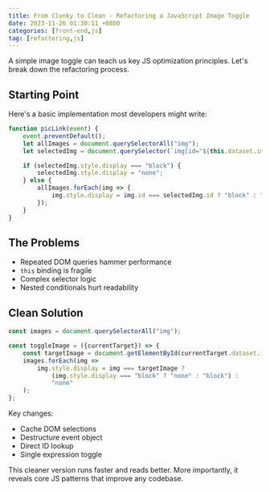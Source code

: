 ```yaml
---
title: From Clunky to Clean - Refactoring a JavaScript Image Toggle
date: 2023-11-26 01:30:11 +0800
categories: [front-end,js] 
tag: [refactoring,js]
---
```


A simple image toggle can teach us key JS optimization principles. Let's break down the refactoring process.

## Starting Point
Here's a basic implementation most developers might write:

```javascript
function picLink(event) {
    event.preventDefault();
    let allImages = document.querySelectorAll("img");
    let selectedImg = document.querySelector(`img[id="${this.dataset.img}"]`);

    if (selectedImg.style.display === "block") {
        selectedImg.style.display = "none";
    } else {
        allImages.forEach(img => {
            img.style.display = img.id === selectedImg.id ? "block" : "none";
        });
    }
}
```

## The Problems
- Repeated DOM queries hammer performance 
- `this` binding is fragile
- Complex selector logic
- Nested conditionals hurt readability

## Clean Solution
```javascript
const images = document.querySelectorAll("img");

const toggleImage = ({currentTarget}) => {
    const targetImage = document.getElementById(currentTarget.dataset.img);
    images.forEach(img => 
        img.style.display = img === targetImage ? 
            (img.style.display === "block" ? "none" : "block") : 
            "none"
    );
};
```

Key changes:
- Cache DOM selections
- Destructure event object
- Direct ID lookup
- Single expression toggle

This cleaner version runs faster and reads better. More importantly, it reveals core JS patterns that improve any codebase.
